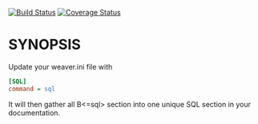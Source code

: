 [![Build Status](https://travis-ci.org/marmand/Pod-Weaver-Section-SQL.svg?branch=master)](https://travis-ci.org/marmand/Pod-Weaver-Section-SQL)
[![Coverage Status](https://coveralls.io/repos/marmand/Pod-Weaver-Section-SQL/badge.png?branch=master)](https://coveralls.io/r/marmand/Pod-Weaver-Section-SQL?branch=master)

SYNOPSIS
========

Update your weaver.ini file with

```ini
[SQL]
command = sql
```

It will then gather all B<=sql> section into one unique SQL section in your
documentation.
